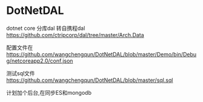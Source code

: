# DotNetDAL
dotnet core 分库dal  转自携程dal https://github.com/ctripcorp/dal/tree/master/Arch.Data

配置文件在 https://github.com/wangchengqun/DotNetDAL/blob/master/Demo/bin/Debug/netcoreapp2.0/conf.json 

测试sql文件 https://github.com/wangchengqun/DotNetDAL/blob/master/sql.sql

计划加个后台,在同步ES和mongodb







